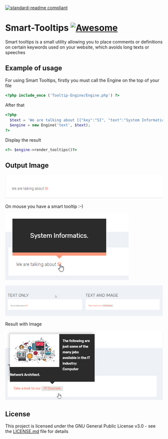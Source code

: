 [![standard-readme compliant](https://img.shields.io/badge/readme%20style-standard-brightgreen.svg?style=flat-square)](https://github.com/RichardLitt/standard-readme)
# Smart-Tooltips [![Awesome](https://cdn.rawgit.com/sindresorhus/awesome/d7305f38d29fed78fa85652e3a63e154dd8e8829/media/badge.svg)](https://github.com/sindresorhus/awesome)
Smart tooltips is a small utility allowing you to place comments or definitions on certain keywords used on your website, which avoids long texts or speeches

## Example of usage
For using Smart Tooltips, firstly you must call the Engine on the top of your file
```php
<?php include_once ('Tooltip-Engine/Engine.php') ?>
```

After that
```php
<?php
  $text = 'We are talking about [{"key":"SI", "text":"System Informatics."}]';
  $engine = new Engine('text', $text);
?>
```
Display the result
```php
<?= $engine->render_tooltips()?>
```

## Output Image
![image 1](https://raw.githubusercontent.com/sabiduria/Smart-Tooltips/master/img/img1.jpg)

On mouse you have a smart tooltip :-)

![image 2](https://raw.githubusercontent.com/sabiduria/Smart-Tooltips/master/img/img2.jpg)

![image 4](https://raw.githubusercontent.com/sabiduria/Smart-Tooltips/master/img/img4.jpg)

Result with Image

![image 3](https://raw.githubusercontent.com/sabiduria/Smart-Tooltips/master/img/img3.jpg)

## License

This project is licensed under the GNU General Public License v3.0 - see the [LICENSE.md](LICENSE.md) file for details
